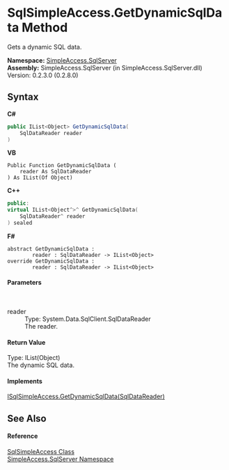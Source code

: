 # SqlSimpleAccess.GetDynamicSqlData Method 
 

Gets a dynamic SQL data.

**Namespace:**&nbsp;<a href="0aec4ece-a28c-8a60-ec49-ed778f89c036">SimpleAccess.SqlServer</a><br />**Assembly:**&nbsp;SimpleAccess.SqlServer (in SimpleAccess.SqlServer.dll) Version: 0.2.3.0 (0.2.8.0)

## Syntax

**C#**<br />
``` C#
public IList<Object> GetDynamicSqlData(
	SqlDataReader reader
)
```

**VB**<br />
``` VB
Public Function GetDynamicSqlData ( 
	reader As SqlDataReader
) As IList(Of Object)
```

**C++**<br />
``` C++
public:
virtual IList<Object^>^ GetDynamicSqlData(
	SqlDataReader^ reader
) sealed
```

**F#**<br />
``` F#
abstract GetDynamicSqlData : 
        reader : SqlDataReader -> IList<Object> 
override GetDynamicSqlData : 
        reader : SqlDataReader -> IList<Object> 
```


#### Parameters
&nbsp;<dl><dt>reader</dt><dd>Type: System.Data.SqlClient.SqlDataReader<br />The reader.</dd></dl>

#### Return Value
Type: IList(Object)<br />The dynamic SQL data.

#### Implements
<a href="3564452e-e7c1-3114-2342-15cca63cd6c3">ISqlSimpleAccess.GetDynamicSqlData(SqlDataReader)</a><br />

## See Also


#### Reference
<a href="51cba069-bca7-767f-b9f4-7a420dd10a28">SqlSimpleAccess Class</a><br /><a href="0aec4ece-a28c-8a60-ec49-ed778f89c036">SimpleAccess.SqlServer Namespace</a><br />